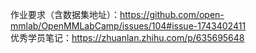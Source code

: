 作业要求（含数据集地址）：https://github.com/open-mmlab/OpenMMLabCamp/issues/104#issue-1743402411  
优秀学员笔记：https://zhuanlan.zhihu.com/p/635695648
